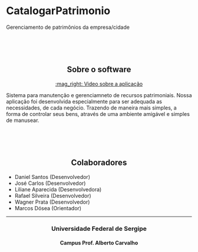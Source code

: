 # CatalogarPatrimonio
Gerenciamento de patrimônios da empresa/cidade 

<br><br><br>

<h2 align=center id="solucao"> Sobre o software </h2>
<p align=center>
 <a  target="_blank" href="https://drive.google.com/file/d/1o61HwsLYYC09T_sdHpoM1ZA0Bq1szpkw/view?usp=sharing"> :mag_right: Video sobre a aplicação</a>
 </p>

Sistema para manutenção e gerenciamneto de recursos patrimoniais. Nossa aplicação foi desenvolvida especialmente para ser adequada as necessidades, de cada negócio. Trazendo de maneira mais simples, a forma de controlar seus bens, através de uma ambiente amigável e simples de manusear. 

<br><br><br>

<h2 id="autor" align=center>Colaboradores</h2>

- Daniel Santos (Desenvolvedor)
- José Carlos (Desenvolvedor)
- Liliane Aparecida (Desenvolvedora)
- Rafael Silveira (Desenvolvedor)
- Wagner Prata (Desenvolvedor)
- Marcos Dósea (Orientador)

***
<h3  align=center>Universidade Federal de Sergipe</h3>
<h4  align=center>Campus Prof. Alberto Carvalho</h4>
